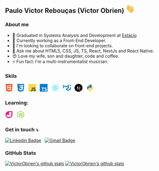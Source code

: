 ## Paulo Victor Rebouças (Victor Obrien) <img src="https://raw.githubusercontent.com/ABSphreak/ABSphreak/master/gifs/Hi.gif" width="30px">

### About me

 - 🔭 Graduated in Systems Analysis and Development at [Estácio](https://www.estacio.br)
 - 🌱 Currently working as a Front-End Developer.
 - 👯 I'm looking to collaborate on front-end projects.
 - 💬 Ask me about HTML5, CSS, JS, TS, React, NextJs and React Native.
 - 😍 Love my wife, son and daughter, code and coffee.
 - ⚡ Fun fact: I'm a multi-instrumentalist musician.

### Skils <br>

<img height="26" alt="HTML" src="https://raw.githubusercontent.com/devicons/devicon/master/icons/html5/html5-original.svg"> &nbsp;
<img height="26" alt="CSS" src="https://raw.githubusercontent.com/devicons/devicon/master/icons/css3/css3-original.svg"> &nbsp;
<img height="26" alt="Javascript" src="https://raw.githubusercontent.com/devicons/devicon/master/icons/javascript/javascript-original.svg"> &nbsp;
<img height="26" alt="Typescript" src="https://raw.githubusercontent.com/devicons/devicon/master/icons/typescript/typescript-original.svg"> &nbsp;
<img height="26" alt="React" src="https://raw.githubusercontent.com/devicons/devicon/master/icons/react/react-original.svg"> &nbsp;
<img height="26" alt="MaterialUI" src="https://raw.githubusercontent.com/devicons/devicon/master/icons/materialui/materialui-original.svg"> &nbsp;
<img height="26" alt="NextJs" src="https://raw.githubusercontent.com/devicons/devicon/master/icons/nextjs/nextjs-original.svg"> &nbsp;
<img height="26" alt="Python" src="https://raw.githubusercontent.com/devicons/devicon/master/icons/python/python-original.svg">

### Learning: <br>

<img height="26" alt="JamStack" src="https://raw.githubusercontent.com/devicons/devicon/master/icons/jamstack/jamstack-original.svg"> &nbsp;
<img height="26" alt="NodeJS" src="https://raw.githubusercontent.com/devicons/devicon/master/icons/nodejs/nodejs-original.svg"> &nbsp;

### Get in touch ⤵️

[![Linkedin Badge](https://img.shields.io/badge/linkedin%20-%230077B5.svg?&style=for-the-badge&logo=linkedin&logoColor=white)](https://www.linkedin.com/in/paulo-victor-rebou%C3%A7as-pereira-a6a72aa8/) &nbsp;
[![Gmail Badge](https://img.shields.io/badge/GMAIL-%23DC322F.svg?&style=for-the-badge&logo=gmail&logoColor=white)](mailto:pvictor.dev@gmail.com)

### GitHub Stats
[![VictorObrien's github stats](https://github-readme-stats.vercel.app/api?username=victorobrien&include_all_commits=true&count_private=true&show_icons=true&theme=tokyonight)](https://github.com/VictorObrien) [![VictorObrien's github stats](https://github-readme-stats.vercel.app/api/top-langs?username=victorobrien&include_all_commits=true&count_private=true&show_icons=true&theme=tokyonight&layout=compact)](https://github.com/VictorObrien)

